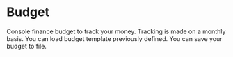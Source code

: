 # Budget
Console finance budget to track your money. 
Tracking is made on a monthly basis. 
You can load budget template previously defined. 
You can save your budget to file.
